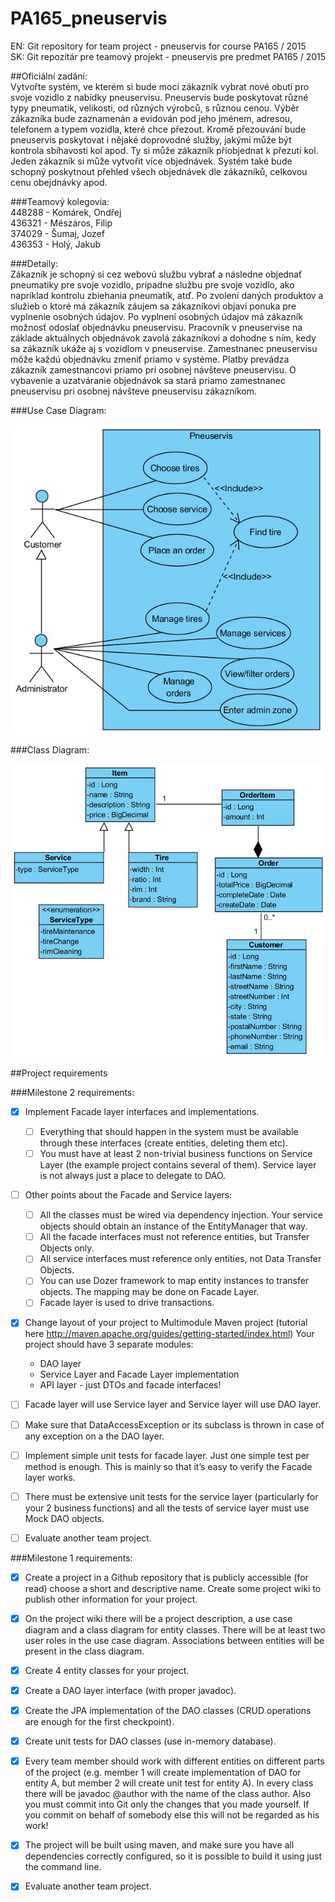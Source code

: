 # PA165_pneuservis  
EN: Git repository for team project - pneuservis for course PA165 / 2015  
SK: Git repozitár pre teamový projekt - pneuservis pre predmet PA165 / 2015  

##Oficiální zadání:  
Vytvořte systém, ve kterém si bude moci zákazník vybrat nové obutí pro svoje vozidlo z nabídky pneuservisu. Pneuservis bude poskytovat různé typy pneumatik, velikosti, od různých výrobců, s různou cenou. Výběr zákazníka bude zaznamenán a evidován pod jeho jménem, adresou, telefonem a typem vozidla, které chce přezout. Kromě přezouvání bude pneuservis poskytovat i nějaké doprovodné služby, jakými může být kontrola sbíhavosti kol apod. Ty si může zákazník přiobjednat k přezutí kol. Jeden zákazník si může vytvořit více objednávek. Systém také bude schopný poskytnout přehled všech objednávek dle zákazníků, celkovou cenu obejdnávky apod.

###Teamový kolegovia:  
448288 - Komárek, Ondřej  
436321 - Mészáros, Filip  
374029 - Šumaj, Jozef  
436353 - Holý, Jakub  

###Detaily:  
Zákazník je schopný si cez webovú službu vybrať a následne objednať pneumatiky pre svoje vozidlo, prípadne službu pre svoje vozidlo, ako napríklad kontrolu zbiehania pneumatík, atď. Po zvolení daných produktov a služieb o ktoré má zákazník záujem sa zákazníkovi objaví ponuka pre vyplnenie osobných údajov. Po vyplnení osobných údajov má zákazník možnosť odoslať objednávku pneuservisu. Pracovník v pneuservise na základe aktuálnych objednávok zavolá zákazníkovi a dohodne s ním, kedy sa zákazník ukáže aj s vozidlom v pneuservise. Zamestnanec pneuservisu môže každú objednávku zmeniť priamo v systéme. Platby prevádza zákazník zamestnancovi priamo pri osobnej návšteve pneuservisu. O vybavenie a uzatváranie objednávok sa stará priamo zamestnanec pneuservisu pri osobnej návšteve pneuservisu zákazníkom. 

###Use Case Diagram:

![alt tag](use_case_diagram.jpg)  


###Class Diagram: 

![alt tag](class_diagram.jpg)


##Project requirements

###Milestone 2 requirements:  
- [x] Implement Facade layer interfaces and implementations.
   - [ ] Everything that should happen in the system must be available through these interfaces (create entities, deleting them etc).
   - [ ] You must have at least 2 non-trivial business functions on Service Layer (the example project contains several of them). Service layer is not always just a place to delegate to DAO.
- [ ] Other points about the Facade and Service layers:
   - [ ] All the classes must be wired via dependency injection. Your service objects should obtain an instance of the EntityManager that way.
   - [ ] All the facade interfaces must not reference entities, but Transfer Objects only.
   - [ ] All service interfaces must reference only entities, not Data Transfer Objects.
   - [ ] You can use Dozer framework to map entity instances to transfer objects. The mapping may be done on Facade Layer.
   - [ ] Facade layer is used to drive transactions.
- [x] Change layout of your project to Multimodule Maven project (tutorial here http://maven.apache.org/guides/getting-started/index.html) Your project should have 3 separate modules:
   - DAO layer
   - Service Layer and Facade Layer implementation
   - API layer - just DTOs and facade interfaces!
- [ ] Facade layer will use Service layer and Service layer will use DAO layer.
- [ ] Make sure that DataAccessException or its subclass is thrown in case of any exception on a the DAO layer.
- [ ] Implement simple unit tests for facade layer. Just one simple test per method is enough. This is mainly so that it’s easy to verify the Facade layer works.
- [ ] There must be extensive unit tests for the service layer (particularly for your 2 business functions) and all the tests of service layer must use Mock DAO objects.

- [ ] Evaluate another team project.

###Milestone 1 requirements:  
- [x] Create a project in a Github repository that is publicly accessible (for read) choose a short and descriptive name. Create some project wiki to publish other information for your project.
- [x] On the project wiki there will be a project description, a use case diagram and a class diagram for entity classes. There will be at least two user roles in the use case diagram. Associations between entities will be present in the class diagram.  
- [x] Create 4 entity classes for your project.
- [x] Create a DAO layer interface (with proper javadoc).
- [x] Create the JPA implementation of the DAO classes (CRUD operations are enough for the first checkpoint).
- [x] Create unit tests for DAO classes (use in-memory database).
- [x] Every team member should work with different entities on different parts of the project (e.g. member 1 will create implementation of DAO for entity A, but member 2 will create unit test for entity A). In every class there will  be javadoc @author with the name of the class author. Also you must commit into Git only the changes that you made yourself. If you commit on behalf of somebody else this will not be regarded as his work!
- [x] The project will be built using maven, and make sure you have all dependencies correctly configured, so it is possible to build it using just the command line.
- [x] Evaluate another team project.


